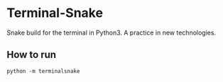 # Terminal-Snake

Snake build for the terminal in Python3. A practice in new technologies.

## How to run

`python -m terminalsnake`
